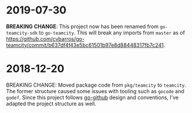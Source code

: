 # 2019-07-30
**BREAKING CHANGE**: This project now has been renamed from `go-teamcity-sdk` to `go-teamcity`. 
This will break any imports from `master` as of https://github.com/cvbarros/go-teamcity/commit/b637df4f43e5bc61501b97e8d88448317fb7c241.

# 2018-12-20
BREAKING CHANGE: Moved package code from `pkg/teamcity` to `teamcity`. The former structure caused some issues with tooling such as `gocode` and `godef`.
Since this project follows [go-github](https://github.com/google/go-github) design and conventions, I've adapted the project structure as well.